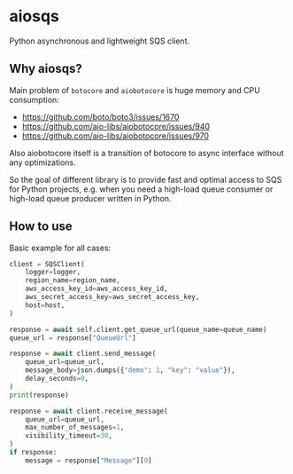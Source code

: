 # aiosqs

Python asynchronous and lightweight SQS client.


## Why aiosqs?

Main problem of `botocore` and `aiobotocore` is huge memory and CPU consumption:
- https://github.com/boto/boto3/issues/1670
- https://github.com/aio-libs/aiobotocore/issues/940
- https://github.com/aio-libs/aiobotocore/issues/970

Also aiobotocore itself is a transition of botocore to async interface without any optimizations.

So the goal of different library is to provide fast and optimal access to SQS for Python projects, e.g. when you need a high-load queue consumer or high-load queue producer written in Python.


## How to use

Basic example for all cases:

```python
client = SQSClient(
    logger=logger,
    region_name=region_name,
    aws_access_key_id=aws_access_key_id,
    aws_secret_access_key=aws_secret_access_key,
    host=host,
)

response = await self.client.get_queue_url(queue_name=queue_name)
queue_url = response["QueueUrl"]

response = await client.send_message(
    queue_url=queue_url,
    message_body=json.dumps({"demo": 1, "key": "value"}),
    delay_seconds=0,
)
print(response)

response = await client.receive_message(
    queue_url=queue_url,
    max_number_of_messages=1,
    visibility_timeout=30,
)
if response:
    message = response["Message"][0]
```
